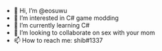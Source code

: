 - 👋 Hi, I’m @eosuwu
- 👀 I’m interested in C# game modding
- 🌱 I’m currently learning C#
- 💞️ I’m looking to collaborate on sex with your mom
- 📫 How to reach me: shib#1337

<!---
eosuwu/eosuwu is a ✨ special ✨ repository because its `README.md` (this file) appears on your GitHub profile.
You can click the Preview link to take a look at your changes.
--->
